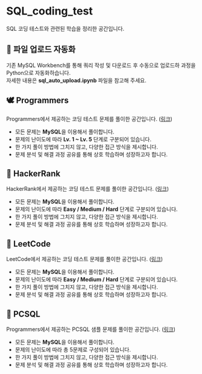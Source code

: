# SQL_coding_test
SQL 코딩 테스트와 관련된 학습을 정리한 공간입니다.

## 🔧 파일 업로드 자동화
기존 MySQL Workbench를 통해 쿼리 작성 및 다운로드 후 수동으로 업로드하 과정을 Python으로 자동화하습니다. <br>
자세한 내용은 **sql_auto_upload.ipynb** 파일을 참고해 주세요.

## 🕊️ Programmers
Programmers에서 제공하는 코딩 테스트 문제를 풀이한 공간입니다. ([링크](https://school.programmers.co.kr/learn/challenges?order=recent&languages=mysql%2Coracle)) <br>
- 모든 문제는 **MySQL**을 이용해서 풀이합니다.
- 문제의 난이도에 따라 **Lv. 1 ~ Lv. 5** 단계로 구분되어 있습니다.
- 한 가지 풀이 방법에 그치지 않고, 다양한 접근 방식을 제시합니다. <br>
- 문제 분석 및 해결 과정 공유를 통해 상호 학습하며 성장하고자 합니다.

## 👾 HackerRank
HackerRank에서 제공하는 코딩 테스트 문제를 풀이한 공간입니다. ([링크](https://www.hackerrank.com/domains/sql)) <br>
- 모든 문제는 **MySQL**을 이용해서 풀이합니다.
- 문제의 난이도에 따라 **Easy / Medium / Hard** 단계로 구분되어 있습니다.
- 한 가지 풀이 방법에 그치지 않고, 다양한 접근 방식을 제시합니다. <br>
- 문제 분석 및 해결 과정 공유를 통해 상호 학습하며 성장하고자 합니다.

## 🧩 LeetCode
LeetCode에서 제공하는 코딩 테스트 문제를 풀이한 공간입니다. ([링크](https://leetcode.com/problemset/database/)) <br>
- 모든 문제는 **MySQL**을 이용해서 풀이합니다.
- 문제의 난이도에 따라 **Easy / Medium / Hard** 단계로 구분되어 있습니다.
- 한 가지 풀이 방법에 그치지 않고, 다양한 접근 방식을 제시합니다. <br>
- 문제 분석 및 해결 과정 공유를 통해 상호 학습하며 성장하고자 합니다.

## 🪪 PCSQL
Programmers에서 제공하는 PCSQL 샘플 문제를 풀이한 공간입니다. ([링크](https://certi.programmers.co.kr/about/sample))
- 모든 문제는 **MySQL**을 이용해서 풀이합니다.
- 문제의 난이도에 따라 총 5문제로 구성되어 있습니다.
- 한 가지 풀이 방법에 그치지 않고, 다양한 접근 방식을 제시합니다. <br>
- 문제 분석 및 해결 과정 공유를 통해 상호 학습하며 성장하고자 합니다.
